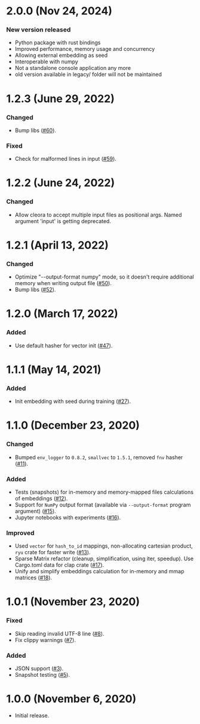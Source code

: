 # 2.0.0 (Nov 24, 2024)

### New version released
- Python package with rust bindings
- Improved performance, memory usage and concurrency
- Allowing external embedding as seed
- Interoperable with numpy
- Not a standalone console application any more
- old version available in legacy/ folder will not be maintained

# 1.2.3 (June 29, 2022)

### Changed
- Bump libs ([#60]).

[#60]: https://github.com/Synerise/cleora/pull/60

### Fixed
- Check for malformed lines in input ([#59]).

[#59]: https://github.com/Synerise/cleora/pull/59


# 1.2.2 (June 24, 2022)

### Changed
- Allow cleora to accept multiple input files as positional args. Named argument 'input' is getting deprecated.

[#55]: https://github.com/Synerise/cleora/pull/55


# 1.2.1 (April 13, 2022)

### Changed
- Optimize "--output-format numpy" mode, so it doesn't require additional memory when writing output file ([#50]).
- Bump libs ([#52]).

[#50]: https://github.com/Synerise/cleora/pull/50
[#52]: https://github.com/Synerise/cleora/pull/52


# 1.2.0 (March 17, 2022)

### Added
- Use default hasher for vector init ([#47]).

[#47]: https://github.com/Synerise/cleora/pull/47


# 1.1.1 (May 14, 2021)

### Added
- Init embedding with seed during training ([#27]).

[#27]: https://github.com/Synerise/cleora/pull/27


# 1.1.0 (December 23, 2020)

### Changed
- Bumped `env_logger` to `0.8.2`, `smallvec` to `1.5.1`, removed `fnv` hasher ([#11]).

[#11]: https://github.com/Synerise/cleora/pull/11

### Added
- Tests (snapshots) for in-memory and memory-mapped files calculations of embeddings ([#12]).
- Support for `NumPy` output format (available via `--output-format` program argument) ([#15]).
- Jupyter notebooks with experiments ([#16]).

[#12]: https://github.com/Synerise/cleora/pull/12
[#15]: https://github.com/Synerise/cleora/pull/15
[#16]: https://github.com/Synerise/cleora/pull/16

### Improved
- Used `vector` for `hash_to_id` mappings, non-allocating cartesian product, `ryu` crate for faster write ([#13]).
- Sparse Matrix refactor (cleanup, simplification, using iter, speedup). Use Cargo.toml data for clap crate ([#17]).
- Unify and simplify embeddings calculation for in-memory and mmap matrices ([#18]).

[#13]: https://github.com/Synerise/cleora/pull/13
[#17]: https://github.com/Synerise/cleora/pull/17
[#18]: https://github.com/Synerise/cleora/pull/18


# 1.0.1 (November 23, 2020)

### Fixed
- Skip reading invalid UTF-8 line ([#8]).
- Fix clippy warnings ([#7]).

[#8]: https://github.com/Synerise/cleora/pull/8
[#7]: https://github.com/Synerise/cleora/pull/7

### Added
- JSON support ([#3]).
- Snapshot testing ([#5]).

[#3]: https://github.com/Synerise/cleora/pull/3
[#5]: https://github.com/Synerise/cleora/pull/5


# 1.0.0 (November 6, 2020)

- Initial release.